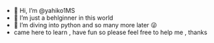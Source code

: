 - 👋 Hi, I’m @yahiko1MS
- 👀 I’m just a behlginner in this world
- 🌱 I’m diving into python and so many more later 😜
- came here to learn , have fun 
so please feel free to help me , thanks
<!---
yahiko1MS/yahiko1MS is a ✨ special ✨ repository because its `README.md` (this file) appears on your GitHub profile.
You can click the Preview link to take a look at your changes.
--->
